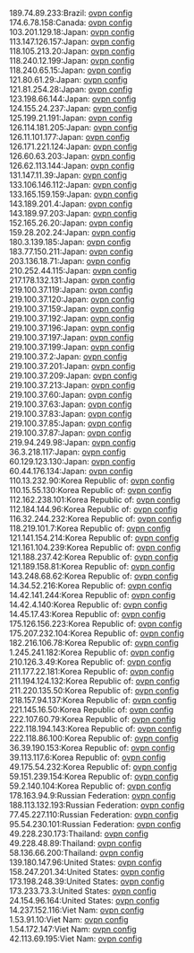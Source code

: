 189.74.89.233:Brazil: [ovpn config](vpn/189_74_89_233.ovpn)  
174.6.78.158:Canada: [ovpn config](vpn/174_6_78_158.ovpn)  
103.201.129.18:Japan: [ovpn config](vpn/103_201_129_18.ovpn)  
113.147.126.157:Japan: [ovpn config](vpn/113_147_126_157.ovpn)  
118.105.213.20:Japan: [ovpn config](vpn/118_105_213_20.ovpn)  
118.240.12.199:Japan: [ovpn config](vpn/118_240_12_199.ovpn)  
118.240.65.15:Japan: [ovpn config](vpn/118_240_65_15.ovpn)  
121.80.61.29:Japan: [ovpn config](vpn/121_80_61_29.ovpn)  
121.81.254.28:Japan: [ovpn config](vpn/121_81_254_28.ovpn)  
123.198.66.144:Japan: [ovpn config](vpn/123_198_66_144.ovpn)  
124.155.24.237:Japan: [ovpn config](vpn/124_155_24_237.ovpn)  
125.199.21.191:Japan: [ovpn config](vpn/125_199_21_191.ovpn)  
126.114.181.205:Japan: [ovpn config](vpn/126_114_181_205.ovpn)  
126.11.101.177:Japan: [ovpn config](vpn/126_11_101_177.ovpn)  
126.171.221.124:Japan: [ovpn config](vpn/126_171_221_124.ovpn)  
126.60.63.203:Japan: [ovpn config](vpn/126_60_63_203.ovpn)  
126.62.113.144:Japan: [ovpn config](vpn/126_62_113_144.ovpn)  
131.147.11.39:Japan: [ovpn config](vpn/131_147_11_39.ovpn)  
133.106.146.112:Japan: [ovpn config](vpn/133_106_146_112.ovpn)  
133.165.159.159:Japan: [ovpn config](vpn/133_165_159_159.ovpn)  
143.189.201.4:Japan: [ovpn config](vpn/143_189_201_4.ovpn)  
143.189.97.203:Japan: [ovpn config](vpn/143_189_97_203.ovpn)  
152.165.26.20:Japan: [ovpn config](vpn/152_165_26_20.ovpn)  
159.28.202.24:Japan: [ovpn config](vpn/159_28_202_24.ovpn)  
180.3.139.185:Japan: [ovpn config](vpn/180_3_139_185.ovpn)  
183.77.150.211:Japan: [ovpn config](vpn/183_77_150_211.ovpn)  
203.136.18.71:Japan: [ovpn config](vpn/203_136_18_71.ovpn)  
210.252.44.115:Japan: [ovpn config](vpn/210_252_44_115.ovpn)  
217.178.132.131:Japan: [ovpn config](vpn/217_178_132_131.ovpn)  
219.100.37.119:Japan: [ovpn config](vpn/219_100_37_119.ovpn)  
219.100.37.120:Japan: [ovpn config](vpn/219_100_37_120.ovpn)  
219.100.37.159:Japan: [ovpn config](vpn/219_100_37_159.ovpn)  
219.100.37.192:Japan: [ovpn config](vpn/219_100_37_192.ovpn)  
219.100.37.196:Japan: [ovpn config](vpn/219_100_37_196.ovpn)  
219.100.37.197:Japan: [ovpn config](vpn/219_100_37_197.ovpn)  
219.100.37.199:Japan: [ovpn config](vpn/219_100_37_199.ovpn)  
219.100.37.2:Japan: [ovpn config](vpn/219_100_37_2.ovpn)  
219.100.37.201:Japan: [ovpn config](vpn/219_100_37_201.ovpn)  
219.100.37.209:Japan: [ovpn config](vpn/219_100_37_209.ovpn)  
219.100.37.213:Japan: [ovpn config](vpn/219_100_37_213.ovpn)  
219.100.37.60:Japan: [ovpn config](vpn/219_100_37_60.ovpn)  
219.100.37.63:Japan: [ovpn config](vpn/219_100_37_63.ovpn)  
219.100.37.83:Japan: [ovpn config](vpn/219_100_37_83.ovpn)  
219.100.37.85:Japan: [ovpn config](vpn/219_100_37_85.ovpn)  
219.100.37.87:Japan: [ovpn config](vpn/219_100_37_87.ovpn)  
219.94.249.98:Japan: [ovpn config](vpn/219_94_249_98.ovpn)  
36.3.218.117:Japan: [ovpn config](vpn/36_3_218_117.ovpn)  
60.129.123.130:Japan: [ovpn config](vpn/60_129_123_130.ovpn)  
60.44.176.134:Japan: [ovpn config](vpn/60_44_176_134.ovpn)  
110.13.232.90:Korea Republic of: [ovpn config](vpn/110_13_232_90.ovpn)  
110.15.55.130:Korea Republic of: [ovpn config](vpn/110_15_55_130.ovpn)  
112.162.238.101:Korea Republic of: [ovpn config](vpn/112_162_238_101.ovpn)  
112.184.144.96:Korea Republic of: [ovpn config](vpn/112_184_144_96.ovpn)  
116.32.244.232:Korea Republic of: [ovpn config](vpn/116_32_244_232.ovpn)  
118.219.101.7:Korea Republic of: [ovpn config](vpn/118_219_101_7.ovpn)  
121.141.154.214:Korea Republic of: [ovpn config](vpn/121_141_154_214.ovpn)  
121.161.104.239:Korea Republic of: [ovpn config](vpn/121_161_104_239.ovpn)  
121.188.237.42:Korea Republic of: [ovpn config](vpn/121_188_237_42.ovpn)  
121.189.158.81:Korea Republic of: [ovpn config](vpn/121_189_158_81.ovpn)  
143.248.68.62:Korea Republic of: [ovpn config](vpn/143_248_68_62.ovpn)  
14.34.52.216:Korea Republic of: [ovpn config](vpn/14_34_52_216.ovpn)  
14.42.141.244:Korea Republic of: [ovpn config](vpn/14_42_141_244.ovpn)  
14.42.4.140:Korea Republic of: [ovpn config](vpn/14_42_4_140.ovpn)  
14.45.17.43:Korea Republic of: [ovpn config](vpn/14_45_17_43.ovpn)  
175.126.156.223:Korea Republic of: [ovpn config](vpn/175_126_156_223.ovpn)  
175.207.232.104:Korea Republic of: [ovpn config](vpn/175_207_232_104.ovpn)  
182.216.106.78:Korea Republic of: [ovpn config](vpn/182_216_106_78.ovpn)  
1.245.241.182:Korea Republic of: [ovpn config](vpn/1_245_241_182.ovpn)  
210.126.3.49:Korea Republic of: [ovpn config](vpn/210_126_3_49.ovpn)  
211.177.22.181:Korea Republic of: [ovpn config](vpn/211_177_22_181.ovpn)  
211.194.124.132:Korea Republic of: [ovpn config](vpn/211_194_124_132.ovpn)  
211.220.135.50:Korea Republic of: [ovpn config](vpn/211_220_135_50.ovpn)  
218.157.94.137:Korea Republic of: [ovpn config](vpn/218_157_94_137.ovpn)  
221.145.16.50:Korea Republic of: [ovpn config](vpn/221_145_16_50.ovpn)  
222.107.60.79:Korea Republic of: [ovpn config](vpn/222_107_60_79.ovpn)  
222.118.194.143:Korea Republic of: [ovpn config](vpn/222_118_194_143.ovpn)  
222.118.86.100:Korea Republic of: [ovpn config](vpn/222_118_86_100.ovpn)  
36.39.190.153:Korea Republic of: [ovpn config](vpn/36_39_190_153.ovpn)  
39.113.117.6:Korea Republic of: [ovpn config](vpn/39_113_117_6.ovpn)  
49.175.54.232:Korea Republic of: [ovpn config](vpn/49_175_54_232.ovpn)  
59.151.239.154:Korea Republic of: [ovpn config](vpn/59_151_239_154.ovpn)  
59.2.140.104:Korea Republic of: [ovpn config](vpn/59_2_140_104.ovpn)  
178.163.94.9:Russian Federation: [ovpn config](vpn/178_163_94_9.ovpn)  
188.113.132.193:Russian Federation: [ovpn config](vpn/188_113_132_193.ovpn)  
77.45.227.110:Russian Federation: [ovpn config](vpn/77_45_227_110.ovpn)  
95.54.230.101:Russian Federation: [ovpn config](vpn/95_54_230_101.ovpn)  
49.228.230.173:Thailand: [ovpn config](vpn/49_228_230_173.ovpn)  
49.228.48.89:Thailand: [ovpn config](vpn/49_228_48_89.ovpn)  
58.136.66.200:Thailand: [ovpn config](vpn/58_136_66_200.ovpn)  
139.180.147.96:United States: [ovpn config](vpn/139_180_147_96.ovpn)  
158.247.201.34:United States: [ovpn config](vpn/158_247_201_34.ovpn)  
173.198.248.39:United States: [ovpn config](vpn/173_198_248_39.ovpn)  
173.233.73.3:United States: [ovpn config](vpn/173_233_73_3.ovpn)  
24.154.96.164:United States: [ovpn config](vpn/24_154_96_164.ovpn)  
14.237.152.116:Viet Nam: [ovpn config](vpn/14_237_152_116.ovpn)  
1.53.91.10:Viet Nam: [ovpn config](vpn/1_53_91_10.ovpn)  
1.54.172.147:Viet Nam: [ovpn config](vpn/1_54_172_147.ovpn)  
42.113.69.195:Viet Nam: [ovpn config](vpn/42_113_69_195.ovpn)  
